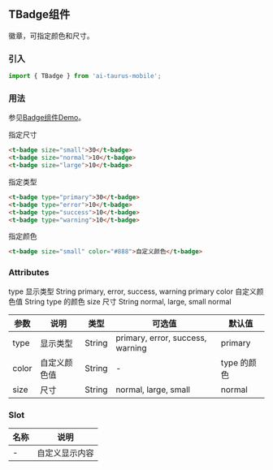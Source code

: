 ## TBadge组件

徽章，可指定颜色和尺寸。

### 引入

```js
import { TBadge } from 'ai-taurus-mobile';
```

### 用法

参见[Badge组件Demo][badge-demo]。

指定尺寸

```html
<t-badge size="small">30</t-badge>
<t-badge size="normal">10</t-badge>
<t-badge size="large">10</t-badge>
```

指定类型

```html
<t-badge type="primary">30</t-badge>
<t-badge type="error">10</t-badge>
<t-badge type="success">10</t-badge>
<t-badge type="warning">10</t-badge>
```

指定颜色

```html
<t-badge size="small" color="#888">自定义颜色</t-badge>
```

### Attributes

type	显示类型	String	primary, error, success, warning	primary
color	自定义颜色值	String		type 的颜色
size	尺寸	String	normal, large, small	normal

| 参数 | 说明 | 类型 | 可选值 | 默认值 |
| ---- | ---- | ---- | ---- | ---- |
| type | 显示类型 | String | primary, error, success, warning | primary |
| color | 自定义颜色值 | String | - | type 的颜色 |
| size | 尺寸 | String | normal, large, small | normal |

### Slot

| 名称 | 说明 |
| ------- | ---- |
| - | 自定义显示内容 |


[badge-demo]: /static/mobile-demo/examples/index.html#/badge
